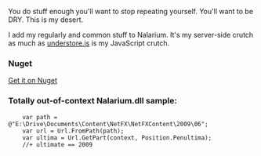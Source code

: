 You do stuff enough you'll want to stop repeating yourself. You'll want to be DRY. This is my desert.

I add my regularly and common stuff to Nalarium. It's my server-side crutch as much as [understore.js](http://underscorejs.org/) is my JavaScript crutch.

### Nuget

[Get it on Nuget](https://www.nuget.org/packages/Nalarium/)


### Totally out-of-context Nalarium.dll sample:
	
		var path = @"E:\Drive\Documents\Content\NetFX\NetFXContent\2009\06";
		var url = Url.FromPath(path);
		var ultima = Url.GetPart(context, Position.Penultima);
		//+ ultimate == 2009

